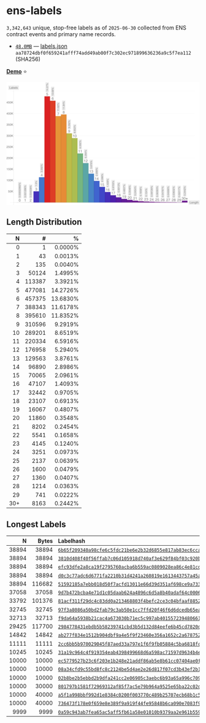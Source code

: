 # ens-labels

<!-- summary -->
`3,342,643` unique, stop-free labels as of `2025-06-30` collected from ENS contract events and primary name records.

* [`48.0MB`](https://github.com/adraffy/ens-labels/raw/master/labels.json) — [labels.json](./labels.json)<br>`aa78724dbf0f659241afff74add49ab00f7c302ec971899636236a9c5f7ea112` (SHA256)
<!-- /summary -->

[**Demo**](https://adraffy.github.io/ens-labels/demo.html) ⭐

![Plot](plot.svg)

## Length Distribution

<!-- table -->
| N | # | % |
| ---: | ---: | ---: |
| 0 | 1 | 0.0000% |
| 1 | 43 | 0.0013% |
| 2 | 135 | 0.0040% |
| 3 | 50124 | 1.4995% |
| 4 | 113387 | 3.3921% |
| 5 | 477081 | 14.2726% |
| 6 | 457375 | 13.6830% |
| 7 | 388343 | 11.6178% |
| 8 | 395610 | 11.8352% |
| 9 | 310596 | 9.2919% |
| 10 | 289201 | 8.6519% |
| 11 | 220334 | 6.5916% |
| 12 | 176958 | 5.2940% |
| 13 | 129563 | 3.8761% |
| 14 | 96890 | 2.8986% |
| 15 | 70065 | 2.0961% |
| 16 | 47107 | 1.4093% |
| 17 | 32442 | 0.9705% |
| 18 | 23107 | 0.6913% |
| 19 | 16067 | 0.4807% |
| 20 | 11860 | 0.3548% |
| 21 | 8202 | 0.2454% |
| 22 | 5541 | 0.1658% |
| 23 | 4145 | 0.1240% |
| 24 | 3251 | 0.0973% |
| 25 | 2137 | 0.0639% |
| 26 | 1600 | 0.0479% |
| 27 | 1360 | 0.0407% |
| 28 | 1214 | 0.0363% |
| 29 | 741 | 0.0222% |
| 30+ | 8163 | 0.2442% |
<!-- /table -->

## Longest Labels

<!-- longest -->
| N | Bytes | Labelhash |
| ---: | ---: | :--- |
| 38894 | 38894 | [`6b65f209340a98cfe6c5fdc21be6e2b32d6855e817ab83ec6cca8da990fa8d25`](https://adraffy.github.io/ens-normalize.js/test/resolver.html#token:0x6b65f209340a98cfe6c5fdc21be6e2b32d6855e817ab83ec6cca8da990fa8d25)
| 38894 | 38894 | [`3810d408f40f56ffab7c06d105918d740af3e629f84bf03c920bc6709d3eec6d`](https://adraffy.github.io/ens-normalize.js/test/resolver.html#token:0x3810d408f40f56ffab7c06d105918d740af3e629f84bf03c920bc6709d3eec6d)
| 38894 | 38894 | [`efc93dfe2a8ca19f2795760acba6b559ac0809028ea86c4e81cd2bd786668afa`](https://adraffy.github.io/ens-normalize.js/test/resolver.html#token:0xefc93dfe2a8ca19f2795760acba6b559ac0809028ea86c4e81cd2bd786668afa)
| 38894 | 38894 | [`d0c3c77adc6d6771fa2210b31d4241a260819e1613443757a45a8a1e606ec835`](https://adraffy.github.io/ens-normalize.js/test/resolver.html#token:0xd0c3c77adc6d6771fa2210b31d4241a260819e1613443757a45a8a1e606ec835)
| 38894 | 116682 | [`51592185a7ebb018d50f7acfd13011e66d39d351af698ce9a733a724c70d0786`](https://adraffy.github.io/ens-normalize.js/test/resolver.html#token:0x51592185a7ebb018d50f7acfd13011e66d39d351af698ce9a733a724c70d0786)
| 37058 | 37058 | [`9d7b472bcba4e71d1c05daab624a4896c6d5a8b40adaf64c0006e0b5afcbe343`](https://adraffy.github.io/ens-normalize.js/test/resolver.html#token:0x9d7b472bcba4e71d1c05daab624a4896c6d5a8b40adaf64c0006e0b5afcbe343)
| 33792 | 101376 | [`81acf311f29dc4c83dd0a213468803f4befc2ce3c04bfaaf8852e801c97f2d15`](https://adraffy.github.io/ens-normalize.js/test/resolver.html#token:0x81acf311f29dc4c83dd0a213468803f4befc2ce3c04bfaaf8852e801c97f2d15)
| 32745 | 32745 | [`97f3a8086a50bd2fab79c3ab50e1cc7ffd20f46f6d6dcedb65ea0f44464a3a2d`](https://adraffy.github.io/ens-normalize.js/test/resolver.html#token:0x97f3a8086a50bd2fab79c3ab50e1cc7ffd20f46f6d6dcedb65ea0f44464a3a2d)
| 32713 | 32713 | [`f9da64a5938b21cac4a673030b71ec5c997ab401557239480661876637baf818`](https://adraffy.github.io/ens-normalize.js/test/resolver.html#token:0xf9da64a5938b21cac4a673030b71ec5c997ab401557239480661876637baf818)
| 29425 | 117700 | [`2984778431ebdb5b58239741cbd3b5d132d84eefe6b45cd7820dd4bf59e82e24`](https://adraffy.github.io/ens-normalize.js/test/resolver.html#token:0x2984778431ebdb5b58239741cbd3b5d132d84eefe6b45cd7820dd4bf59e82e24)
| 14842 | 14842 | [`ab277f834e1512b904dbf9a4e5f9f23460e356a1652c2a678752bc534e76f04d`](https://adraffy.github.io/ens-normalize.js/test/resolver.html#token:0xab277f834e1512b904dbf9a4e5f9f23460e356a1652c2a678752bc534e76f04d)
| 11111 | 11111 | [`2cc6bb5b970029045f87aed33a797e1f6f9fb05884c5ba6818fc94d0a1fda11d`](https://adraffy.github.io/ens-normalize.js/test/resolver.html#token:0x2cc6bb5b970029045f87aed33a797e1f6f9fb05884c5ba6818fc94d0a1fda11d)
| 10245 | 10245 | [`31a19c964c4f919354eab4398499668d6a598ac71597d9634b4e91a36898a3d5`](https://adraffy.github.io/ens-normalize.js/test/resolver.html#token:0x31a19c964c4f919354eab4398499668d6a598ac71597d9634b4e91a36898a3d5)
| 10000 | 10000 | [`ec5779527b23c6f203e1b248e21addf86ab5e8b61cc07404ae0f869933de9c0a`](https://adraffy.github.io/ens-normalize.js/test/resolver.html#token:0xec5779527b23c6f203e1b248e21addf86ab5e8b61cc07404ae0f869933de9c0a)
| 10000 | 10000 | [`08a34cfd9c55bd8fc8c2124be5d4ae2e26d817f07cd3b43ef2b1d363b6c110a6`](https://adraffy.github.io/ens-normalize.js/test/resolver.html#token:0x08a34cfd9c55bd8fc8c2124be5d4ae2e26d817f07cd3b43ef2b1d363b6c110a6)
| 10000 | 10000 | [`02b8be2b5ebbd2b9dfa241cc2e06905c3aebc6b93a65a996c709db5da48cf02b`](https://adraffy.github.io/ens-normalize.js/test/resolver.html#token:0x02b8be2b5ebbd2b9dfa241cc2e06905c3aebc6b93a65a996c709db5da48cf02b)
| 10000 | 30000 | [`801797b1581f72969312af85f7ac5e79b964a9525e65ba22c02d169f981b5cc2`](https://adraffy.github.io/ens-normalize.js/test/resolver.html#token:0x801797b1581f72969312af85f7ac5e79b964a9525e65ba22c02d169f981b5cc2)
| 10000 | 40000 | [`a5f1a998bbf992d1e8384c0200f003770c489b25707ecb68b1c5a5dfd0f2ad20`](https://adraffy.github.io/ens-normalize.js/test/resolver.html#token:0xa5f1a998bbf992d1e8384c0200f003770c489b25707ecb68b1c5a5dfd0f2ad20)
| 10000 | 40000 | [`736473f178e0f659e8e389f9a919f44fe95848b6ca090e7083f980e411776af4`](https://adraffy.github.io/ens-normalize.js/test/resolver.html#token:0x736473f178e0f659e8e389f9a919f44fe95848b6ca090e7083f980e411776af4)
| 9999 | 9999 | [`0a59c943ab7fea65ac5aff5fb61a58e01010b9379aa2e961b559ed3843cf6187`](https://adraffy.github.io/ens-normalize.js/test/resolver.html#token:0x0a59c943ab7fea65ac5aff5fb61a58e01010b9379aa2e961b559ed3843cf6187)
<!-- /longest -->
